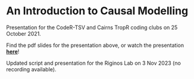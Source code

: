 # An Introduction to Causal Modelling

Presentation for the CodeR-TSV and Cairns TropR coding clubs on 25 October 2021. 

Find the pdf slides for the presentation above, or watch the presentation **[here](https://www.youtube.com/watch?v=Xt_af0Z1gaU)**!

Updated script and presentation for the Riginos Lab on 3 Nov 2023 (no recording available).
